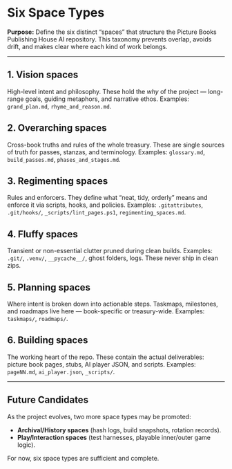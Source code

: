 # Six Space Types

**Purpose:** Define the six distinct “spaces” that structure the Picture Books Publishing House AI repository.
This taxonomy prevents overlap, avoids drift, and makes clear where each kind of work belongs.

---

## 1. Vision spaces
High-level intent and philosophy. These hold the *why* of the project — long-range goals, guiding metaphors, and narrative ethos.
Examples: `grand_plan.md`, `rhyme_and_reason.md`.

## 2. Overarching spaces
Cross-book truths and rules of the whole treasury. These are single sources of truth for passes, stanzas, and terminology.
Examples: `glossary.md`, `build_passes.md`, `phases_and_stages.md`.

## 3. Regimenting spaces
Rules and enforcers. They define what “neat, tidy, orderly” means and enforce it via scripts, hooks, and policies.
Examples: `.gitattributes`, `.git/hooks/`, `_scripts/lint_pages.ps1`, `regimenting_spaces.md`.

## 4. Fluffy spaces
Transient or non-essential clutter pruned during clean builds.
Examples: `.git/`, `.venv/`, `__pycache__/`, ghost folders, logs.
These never ship in clean zips.

## 5. Planning spaces
Where intent is broken down into actionable steps. Taskmaps, milestones, and roadmaps live here — book-specific or treasury-wide.
Examples: `taskmaps/`, `roadmaps/`.

## 6. Building spaces
The working heart of the repo. These contain the actual deliverables: picture book pages, stubs, AI player JSON, and scripts.
Examples: `pageNN.md`, `ai_player.json`, `_scripts/`.

---

## Future Candidates
As the project evolves, two more space types may be promoted:
- **Archival/History spaces** (hash logs, build snapshots, rotation records).
- **Play/Interaction spaces** (test harnesses, playable inner/outer game logic).

For now, six space types are sufficient and complete.
